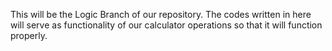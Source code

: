 This will be the Logic Branch of our repository. The codes written in here will serve as functionality of our calculator operations so that it will function properly.
